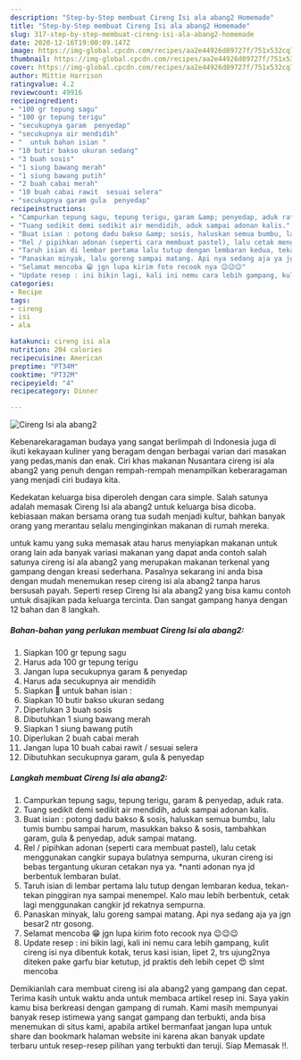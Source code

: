 ```yaml
---
description: "Step-by-Step membuat Cireng Isi ala abang2 Homemade"
title: "Step-by-Step membuat Cireng Isi ala abang2 Homemade"
slug: 317-step-by-step-membuat-cireng-isi-ala-abang2-homemade
date: 2020-12-16T19:00:09.147Z
image: https://img-global.cpcdn.com/recipes/aa2e44926d89727f/751x532cq70/cireng-isi-ala-abang2-foto-resep-utama.jpg
thumbnail: https://img-global.cpcdn.com/recipes/aa2e44926d89727f/751x532cq70/cireng-isi-ala-abang2-foto-resep-utama.jpg
cover: https://img-global.cpcdn.com/recipes/aa2e44926d89727f/751x532cq70/cireng-isi-ala-abang2-foto-resep-utama.jpg
author: Mittie Harrison
ratingvalue: 4.2
reviewcount: 49916
recipeingredient:
- "100 gr tepung sagu"
- "100 gr tepung terigu"
- "secukupnya garam  penyedap"
- "secukupnya air mendidih"
- "  untuk bahan isian "
- "10 butir bakso ukuran sedang"
- "3 buah sosis"
- "1 siung bawang merah"
- "1 siung bawang putih"
- "2 buah cabai merah"
- "10 buah cabai rawit  sesuai selera"
- "secukupnya garam gula  penyedap"
recipeinstructions:
- "Campurkan tepung sagu, tepung terigu, garam &amp; penyedap, aduk rata."
- "Tuang sedikit demi sedikit air mendidih, aduk sampai adonan kalis."
- "Buat isian : potong dadu bakso &amp; sosis, haluskan semua bumbu, lalu tumis bumbu sampai harum, masukkan bakso &amp; sosis, tambahkan garam, gula &amp; penyedap, aduk sampai matang."
- "Rel / pipihkan adonan (seperti cara membuat pastel), lalu cetak menggunakan cangkir supaya bulatnya sempurna, ukuran cireng isi bebas tergantung ukuran cetakan nya ya. *nanti adonan nya jd berbentuk lembaran bulat."
- "Taruh isian di lembar pertama lalu tutup dengan lembaran kedua, tekan-tekan pinggiran nya sampai menempel. Kalo mau lebih berbentuk, cetak lagi menggunakan cangkir jd rekatnya sempurna."
- "Panaskan minyak, lalu goreng sampai matang. Api nya sedang aja ya jgn besar2 ntr gosong."
- "Selamat mencoba 😁 jgn lupa kirim foto recook nya 😉😉😉"
- "Update resep : ini bikin lagi, kali ini nemu cara lebih gampang, kulit cireng isi nya dibentuk kotak, terus kasi isian, lipet 2, trs ujung2nya diteken pake garfu biar ketutup, jd praktis deh lebih cepet 😍 slmt mencoba"
categories:
- Recipe
tags:
- cireng
- isi
- ala

katakunci: cireng isi ala 
nutrition: 204 calories
recipecuisine: American
preptime: "PT34M"
cooktime: "PT32M"
recipeyield: "4"
recipecategory: Dinner

---
```



![Cireng Isi ala abang2](https://img-global.cpcdn.com/recipes/aa2e44926d89727f/751x532cq70/cireng-isi-ala-abang2-foto-resep-utama.jpg)

Kebenarekaragaman budaya yang sangat berlimpah di Indonesia juga di ikuti kekayaan kuliner yang beragam dengan berbagai varian dari masakan yang pedas,manis dan enak. Ciri khas makanan Nusantara cireng isi ala abang2 yang penuh dengan rempah-rempah menampilkan keberaragaman yang menjadi ciri budaya kita.


Kedekatan keluarga bisa diperoleh dengan cara simple. Salah satunya adalah memasak Cireng Isi ala abang2 untuk keluarga bisa dicoba. kebiasaan makan bersama orang tua sudah menjadi kultur, bahkan banyak orang yang merantau selalu menginginkan makanan di rumah mereka.



untuk kamu yang suka memasak atau harus menyiapkan makanan untuk orang lain ada banyak variasi makanan yang dapat anda contoh salah satunya cireng isi ala abang2 yang merupakan makanan terkenal yang gampang dengan kreasi sederhana. Pasalnya sekarang ini anda bisa dengan mudah menemukan resep cireng isi ala abang2 tanpa harus bersusah payah.
Seperti resep Cireng Isi ala abang2 yang bisa kamu contoh untuk disajikan pada keluarga tercinta. Dan sangat gampang hanya dengan 12 bahan dan 8 langkah.


<!--inarticleads1-->

##### Bahan-bahan yang perlukan membuat Cireng Isi ala abang2:

1. Siapkan 100 gr tepung sagu
1. Harus ada 100 gr tepung terigu
1. Jangan lupa secukupnya garam &amp; penyedap
1. Harus ada secukupnya air mendidih
1. Siapkan  🍄 untuk bahan isian :
1. Siapkan 10 butir bakso ukuran sedang
1. Diperlukan 3 buah sosis
1. Dibutuhkan 1 siung bawang merah
1. Siapkan 1 siung bawang putih
1. Diperlukan 2 buah cabai merah
1. Jangan lupa 10 buah cabai rawit / sesuai selera
1. Dibutuhkan secukupnya garam, gula &amp; penyedap




<!--inarticleads2-->

##### Langkah membuat  Cireng Isi ala abang2:

1. Campurkan tepung sagu, tepung terigu, garam &amp; penyedap, aduk rata.
1. Tuang sedikit demi sedikit air mendidih, aduk sampai adonan kalis.
1. Buat isian : potong dadu bakso &amp; sosis, haluskan semua bumbu, lalu tumis bumbu sampai harum, masukkan bakso &amp; sosis, tambahkan garam, gula &amp; penyedap, aduk sampai matang.
1. Rel / pipihkan adonan (seperti cara membuat pastel), lalu cetak menggunakan cangkir supaya bulatnya sempurna, ukuran cireng isi bebas tergantung ukuran cetakan nya ya. *nanti adonan nya jd berbentuk lembaran bulat.
1. Taruh isian di lembar pertama lalu tutup dengan lembaran kedua, tekan-tekan pinggiran nya sampai menempel. Kalo mau lebih berbentuk, cetak lagi menggunakan cangkir jd rekatnya sempurna.
1. Panaskan minyak, lalu goreng sampai matang. Api nya sedang aja ya jgn besar2 ntr gosong.
1. Selamat mencoba 😁 jgn lupa kirim foto recook nya 😉😉😉
1. Update resep : ini bikin lagi, kali ini nemu cara lebih gampang, kulit cireng isi nya dibentuk kotak, terus kasi isian, lipet 2, trs ujung2nya diteken pake garfu biar ketutup, jd praktis deh lebih cepet 😍 slmt mencoba




Demikianlah cara membuat cireng isi ala abang2 yang gampang dan cepat. Terima kasih untuk waktu anda untuk membaca artikel resep ini. Saya yakin kamu bisa berkreasi dengan gampang di rumah. Kami masih mempunyai banyak resep istimewa yang sangat gampang dan terbukti, anda bisa menemukan di situs kami, apabila artikel bermanfaat jangan lupa untuk share dan bookmark halaman website ini karena akan banyak update terbaru untuk resep-resep pilihan yang terbukti dan teruji. Siap Memasak !!. 
